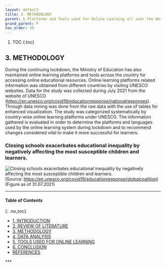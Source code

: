 ```yaml
---
layout: default
title: 3. METHODOLOGY
parent: § Platforms and Tools used for Online Learning all over the World during Covid-19 - A Study   
grand_parent: P 
nav_order: 30 
---
```

<style>
.dont-break-out {
  /* These are technically the same, but use both */
  overflow-wrap: break-word;
  word-wrap: break-word;

     -ms-word-break: break-all;
  /* This is the dangerous one in WebKit, as it breaks things wherever */
  word-break: break-all;
  /* Instead use this non-standard one: */
  word-break: break-word;
}

.youtube-container {
    position: relative;
    width: 100%;
    height: 0;
    padding-bottom: 56.25%;
}
.youtube-video {
    position: absolute;
    top: 0;
    left: 0;
    width: 100%;
    height: 100%;
}

</style>

<div class="dont-break-out" markdown="1">

1. TOC
{:toc}

## 3. METHODOLOGY
During the continuing lockdown, the Ministry of Education has also maintained online learning platforms and tools across the country for accessing online educational resources. Online learning platforms related information was obtained from different countries by visiting UNESCO websites. Data for the study was collected during July 2021 from the website of UNESCO (https://en.unesco.org/covid19/educationresponse/nationalresponses). Through data mining was done from the raw data with the use of tables for enhanced visualization. The study was categorized systematically by country-wise online learning platforms under UNESCO. The information gathered is evaluated in order to determine the platforms and languages used by the online learning system during lockdown and to recommend changes considered vital to make it more successful for learners.

### Closing schools exacerbates educational inequality by negatively affecting the most susceptible children and learners.

![Closing schools exacerbates educational inequality by negatively affecting the most susceptible children and learners.](https://statics.bsafes.com/images/papers/Platforms-and-Tools-used-for-Online-Learning-all-over-the-World-during-Covid-A-Study-Fig-1.png)
(Source: https://en.unesco.org/covid19/educationresponse/globalcoalition) (Figure as of 31.07.2021)

***

#### Table of Contents
{: .no_toc}

<ul><li> <a href="/docs/P/Platforms-and-Tools-used-for-Online-Learning-all-over-the-World-during-Covid-A-Study-1/">
1. INTRODUCTION</a></li><li> <a href="/docs/P/Platforms-and-Tools-used-for-Online-Learning-all-over-the-World-during-Covid-A-Study-2/">
2. REVIEW OF LITERATURE</a></li><li> <a href="/docs/P/Platforms-and-Tools-used-for-Online-Learning-all-over-the-World-during-Covid-A-Study-3/">
3. METHODOLOGY</a></li><li> <a href="/docs/P/Platforms-and-Tools-used-for-Online-Learning-all-over-the-World-during-Covid-A-Study-4/">
4. DATA ANALYSIS</a></li><li> <a href="/docs/P/Platforms-and-Tools-used-for-Online-Learning-all-over-the-World-during-Covid-A-Study-5/">
5. TOOLS USED FOR ONLINE LEARNING</a></li><li> <a href="/docs/P/Platforms-and-Tools-used-for-Online-Learning-all-over-the-World-during-Covid-A-Study-6/">
6. CONCLUSION</a></li><li> <a href="/docs/P/Platforms-and-Tools-used-for-Online-Learning-all-over-the-World-during-Covid-A-Study-7/">
REFERENCES</a></li></ul>
***

</div>
